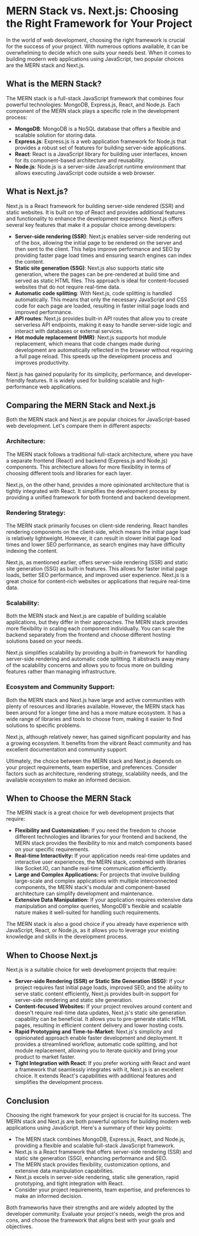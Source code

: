 <h1>MERN Stack vs. Next.js: Choosing the Right Framework for Your Project</h1>

<p>In the world of web development, choosing the right framework is crucial for the success of your project. With numerous options available, it can be overwhelming to decide which one suits your needs best. When it comes to building modern web applications using JavaScript, two popular choices are the MERN stack and Next.js.</p>

<h2>What is the MERN Stack?</h2>

<p>The MERN stack is a full-stack JavaScript framework that combines four powerful technologies: MongoDB, Express.js, React, and Node.js. Each component of the MERN stack plays a specific role in the development process:</p>

<ul>
  <li><strong>MongoDB</strong>: MongoDB is a NoSQL database that offers a flexible and scalable solution for storing data.</li>
  <li><strong>Express.js</strong>: Express.js is a web application framework for Node.js that provides a robust set of features for building server-side applications.</li>
  <li><strong>React</strong>: React is a JavaScript library for building user interfaces, known for its component-based architecture and reusability.</li>
  <li><strong>Node.js</strong>: Node.js is a server-side JavaScript runtime environment that allows executing JavaScript code outside a web browser.</li>
</ul>

<h2>What is Next.js?</h2>

<p>Next.js is a React framework for building server-side rendered (SSR) and static websites. It is built on top of React and provides additional features and functionality to enhance the development experience. Next.js offers several key features that make it a popular choice among developers:</p>

<ul>
  <li><strong>Server-side rendering (SSR)</strong>: Next.js enables server-side rendering out of the box, allowing the initial page to be rendered on the server and then sent to the client. This helps improve performance and SEO by providing faster page load times and ensuring search engines can index the content.</li>
  <li><strong>Static site generation (SSG)</strong>: Next.js also supports static site generation, where the pages can be pre-rendered at build time and served as static HTML files. This approach is ideal for content-focused websites that do not require real-time data.</li>
  <li><strong>Automatic code splitting</strong>: With Next.js, code splitting is handled automatically. This means that only the necessary JavaScript and CSS code for each page are loaded, resulting in faster initial page loads and improved performance.</li>
  <li><strong>API routes</strong>: Next.js provides built-in API routes that allow you to create serverless API endpoints, making it easy to handle server-side logic and interact with databases or external services.</li>
  <li><strong>Hot module replacement (HMR)</strong>: Next.js supports hot module replacement, which means that code changes made during development are automatically reflected in the browser without requiring a full page reload. This speeds up the development process and improves productivity.</li>
</ul>

<p>Next.js has gained popularity for its simplicity, performance, and developer-friendly features. It is widely used for building scalable and high-performance web applications.</p>

<h2>Comparing the MERN Stack and Next.js</h2>

<p>Both the MERN stack and Next.js are popular choices for JavaScript-based web development. Let's compare them in different aspects:</p>

<h3>Architecture:</h3>

<p>The MERN stack follows a traditional full-stack architecture, where you have a separate frontend (React) and backend (Express.js and Node.js) components. This architecture allows for more flexibility in terms of choosing different tools and libraries for each layer.</p>

<p>Next.js, on the other hand, provides a more opinionated architecture that is tightly integrated with React. It simplifies the development process by providing a unified framework for both frontend and backend development.</p>

<h3>Rendering Strategy:</h3>

<p>The MERN stack primarily focuses on client-side rendering. React handles rendering components on the client-side, which means the initial page load is relatively lightweight. However, it can result in slower initial page load times and lower SEO performance, as search engines may have difficulty indexing the content.</p>

<p>Next.js, as mentioned earlier, offers server-side rendering (SSR) and static site generation (SSG) as built-in features. This allows for faster initial page loads, better SEO performance, and improved user experience. Next.js is a great choice for content-rich websites or applications that require real-time data.</p>

<h3>Scalability:</h3>

<p>Both the MERN stack and Next.js are capable of building scalable applications, but they differ in their approaches. The MERN stack provides more flexibility in scaling each component individually. You can scale the backend separately from the frontend and choose different hosting solutions based on your needs.</p>

<p>Next.js simplifies scalability by providing a built-in framework for handling server-side rendering and automatic code splitting. It abstracts away many of the scalability concerns and allows you to focus more on building features rather than managing infrastructure.</p>

<h3>Ecosystem and Community Support:</h3>

<p>Both the MERN stack and Next.js have large and active communities with plenty of resources and libraries available. However, the MERN stack has been around for a longer time and has a more mature ecosystem. It has a wide range of libraries and tools to choose from, making it easier to find solutions to specific problems.</p>

<p>Next.js, although relatively newer, has gained significant popularity and has a growing ecosystem. It benefits from the vibrant React community and has excellent documentation and community support.</p>

<p>Ultimately, the choice between the MERN stack and Next.js depends on your project requirements, team expertise, and preferences. Consider factors such as architecture, rendering strategy, scalability needs, and the available ecosystem to make an informed decision.</p>

<h2>When to Choose the MERN Stack</h2>

<p>The MERN stack is a great choice for web development projects that require:</p>

<ul>
  <li><strong>Flexibility and Customization:</strong> If you need the freedom to choose different technologies and libraries for your frontend and backend, the MERN stack provides the flexibility to mix and match components based on your specific requirements.</li>
  <li><strong>Real-time Interactivity:</strong> If your application needs real-time updates and interactive user experiences, the MERN stack, combined with libraries like Socket.IO, can handle real-time communication efficiently.</li>
  <li><strong>Large and Complex Applications:</strong> For projects that involve building large-scale and complex applications with multiple interconnected components, the MERN stack's modular and component-based architecture can simplify development and maintenance.</li>
  <li><strong>Extensive Data Manipulation:</strong> If your application requires extensive data manipulation and complex queries, MongoDB's flexible and scalable nature makes it well-suited for handling such requirements.</li>
</ul>

<p>The MERN stack is also a good choice if you already have experience with JavaScript, React, or Node.js, as it allows you to leverage your existing knowledge and skills in the development process.</p>

<h2>When to Choose Next.js</h2>

<p>Next.js is a suitable choice for web development projects that require:</p>

<ul>
  <li><strong>Server-side Rendering (SSR) or Static Site Generation (SSG):</strong> If your project requires fast initial page loads, improved SEO, and the ability to serve static content efficiently, Next.js provides built-in support for server-side rendering and static site generation.</li>
  <li><strong>Content-focused Websites:</strong> If your project revolves around content and doesn't require real-time data updates, Next.js's static site generation capability can be beneficial. It allows you to pre-generate static HTML pages, resulting in efficient content delivery and lower hosting costs.</li>
  <li><strong>Rapid Prototyping and Time-to-Market:</strong> Next.js's simplicity and opinionated approach enable faster development and deployment. It provides a streamlined workflow, automatic code splitting, and hot module replacement, allowing you to iterate quickly and bring your product to market faster.</li>
  <li><strong>Tight Integration with React:</strong> If you prefer working with React and want a framework that seamlessly integrates with it, Next.js is an excellent choice. It extends React's capabilities with additional features and simplifies the development process.</li>
</ul>

<h2>Conclusion</h2>

<p>Choosing the right framework for your project is crucial for its success. The MERN stack and Next.js are both powerful options for building modern web applications using JavaScript. Here's a summary of their key points:</p>

<ul>
  <li>The MERN stack combines MongoDB, Express.js, React, and Node.js, providing a flexible and scalable full-stack JavaScript framework.</li>
  <li>Next.js is a React framework that offers server-side rendering (SSR) and static site generation (SSG), enhancing performance and SEO.</li>
  <li>The MERN stack provides flexibility, customization options, and extensive data manipulation capabilities.</li>
  <li>Next.js excels in server-side rendering, static site generation, rapid prototyping, and tight integration with React.</li>
  <li>Consider your project requirements, team expertise, and preferences to make an informed decision.</li>
</ul>

<p>Both frameworks have their strengths and are widely adopted by the developer community. Evaluate your project's needs, weigh the pros and cons, and choose the framework that aligns best with your goals and objectives.</p>
